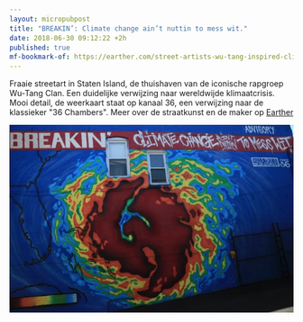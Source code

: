 ```yaml
---
layout: micropubpost
title: "BREAKIN’: Climate change ain’t nuttin to mess wit."
date: 2018-06-30 09:12:22 +2h
published: true
mf-bookmark-of: https://earther.com/street-artists-wu-tang-inspired-climate-mural-brings-da-1827237283
---
```

Fraaie streetart in Staten Island, de thuishaven van de iconische rapgroep Wu-Tang Clan. Een duidelijke verwijzing naar wereldwijde klimaatcrisis. Mooi detail, de weerkaart staat op kanaal 36, een verwijzing naar de klassieker "36 Chambers". Meer over de straatkunst en de maker op [Earther](https://earther.com/street-artists-wu-tang-inspired-climate-mural-brings-da-1827237283)

![](/images/wutang.jpg)